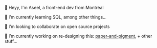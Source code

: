 👋 Heyy, I'm Aseel, a front-end dev from Montréal

🌱 I’m currently learning SQL, among other things...

👯 I’m looking to collaborate on open source projects

🔭 I’m currently working on re-designing this: [paper-and-pigment](https://github.com/asiill/paper-and-pigment), + other stuff...
